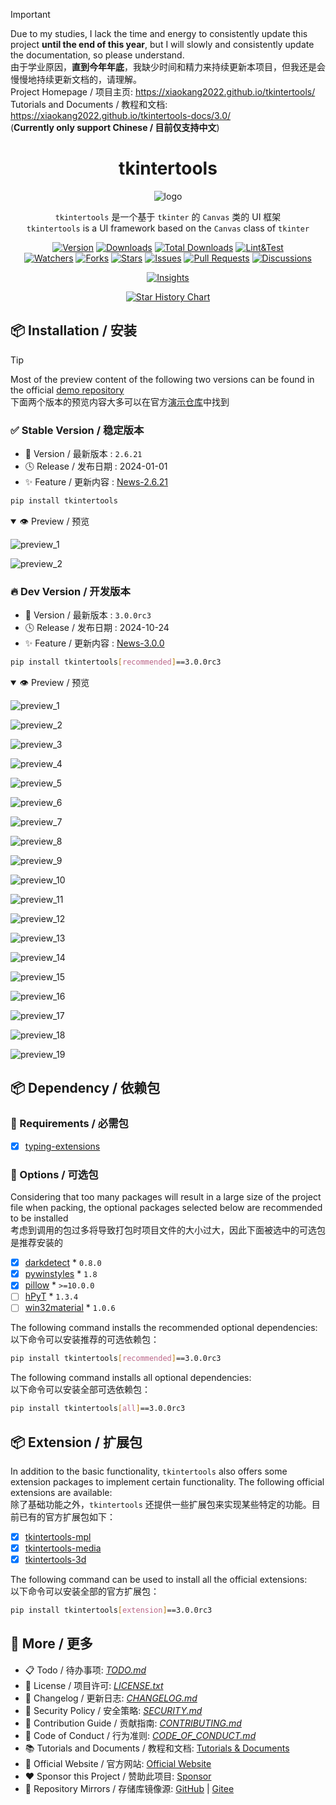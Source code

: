 > [!IMPORTANT]  
> Due to my studies, I lack the time and energy to consistently update this project **until the end of this year**, but I will slowly and consistently update the documentation, so please understand.  
> 由于学业原因，**直到今年年底**，我缺少时间和精力来持续更新本项目，但我还是会慢慢地持续更新文档的，请理解。  
> Project Homepage / 项目主页: <https://xiaokang2022.github.io/tkintertools/>  
> Tutorials and Documents / 教程和文档: <https://xiaokang2022.github.io/tkintertools-docs/3.0/>  
> (**Currently only support Chinese / 目前仅支持中文**)

<h1 align="center">tkintertools</h1>

<p align="center"><img alt="logo" src="https://xiaokang2022.github.io/tkintertools/logo.png" title="Logo" /></p>

<p align="center">
<code>tkintertools</code> 是一个基于 <code>tkinter</code> 的 <code>Canvas</code> 类的 UI 框架
<br/>
<code>tkintertools</code> is a UI framework based on the <code>Canvas</code> class of <code>tkinter</code>
</p>

<p align="center">
<a href="https://github.com/Xiaokang2022/tkintertools/releases"><img alt="Version" src="https://img.shields.io/github/v/release/Xiaokang2022/tkintertools?include_prereleases&logo=github&label=Version" title="Latest Version" /></a>
<a href="https://pypistats.org/packages/tkintertools"><img alt="Downloads" src="https://img.shields.io/pypi/dm/tkintertools?label=Downloads&logo=pypi&logoColor=skyblue" title="Downloads" /></a>
<a href="https://pepy.tech/project/tkintertools"><img alt="Total Downloads" src="https://img.shields.io/pepy/dt/tkintertools?logo=pypi&logoColor=gold&label=Total%20Downloads" title="Total Downloads" /></a>
<a href="https://github.com/Xiaokang2022/tkintertools/actions"><img alt="Lint&Test" src="https://img.shields.io/github/actions/workflow/status/Xiaokang2022/tkintertools/python-package.yml?logo=github&label=Lint%26Test" title="Lint&Test"/></a>
<br/>
<a href="https://github.com/Xiaokang2022/tkintertools/watchers"><img alt="Watchers" src="https://img.shields.io/github/watchers/Xiaokang2022/tkintertools?label=Watchers&logo=github&style=flat" title="Watchers" /></a>
<a href="https://github.com/Xiaokang2022/tkintertools/forks"><img alt="Forks" src="https://img.shields.io/github/forks/Xiaokang2022/tkintertools?label=Forks&logo=github&style=flat" title="Forks" /></a>
<a href="https://github.com/Xiaokang2022/tkintertools/stargazers"><img alt="Stars" src="https://img.shields.io/github/stars/Xiaokang2022/tkintertools?label=Stars&color=gold&logo=github&style=flat" title="Stars" /></a>
<a href="https://github.com/Xiaokang2022/tkintertools/issues"><img alt="Issues" src="https://img.shields.io/github/issues/Xiaokang2022/tkintertools?label=Issues&logo=github" title="Issues" /></a>
<a href="https://github.com/Xiaokang2022/tkintertools/pulls"><img alt="Pull Requests" src="https://img.shields.io/github/issues-pr/Xiaokang2022/tkintertools?label=Pull%20Requests&logo=github" title="Pull Requests" /></a>
<a href="https://github.com/Xiaokang2022/tkintertools/discussions"><img alt="Discussions" src="https://img.shields.io/github/discussions/Xiaokang2022/tkintertools?label=Discussions&logo=github" title="Discussions" /></a>
</p>

<p align="center">
<a href="https://github.com/Xiaokang2022/tkintertools/pulse"><img alt="Insights" src="https://repobeats.axiom.co/api/embed/ab8fae686a5a96f91fa71c40c53c189310924f5e.svg" /></a>
</p>

<p align="center">
    <a href="https://star-history.com/#Xiaokang2022/tkintertools&Date">
        <picture>
            <source media="(prefers-color-scheme: dark)" srcset="https://api.star-history.com/svg?repos=Xiaokang2022/tkintertools&type=Date&theme=dark" />
            <source media="(prefers-color-scheme: light)" srcset="https://api.star-history.com/svg?repos=Xiaokang2022/tkintertools&type=Date" />
            <img alt="Star History Chart" src="https://api.star-history.com/svg?repos=Xiaokang2022/tkintertools&type=Date" />
        </picture>
    </a>
</p>

## 📦 Installation / 安装

> [!TIP]  
> Most of the preview content of the following two versions can be found in the official [demo repository](https://github.com/Xiaokang2022/tkintertools-demos)  
> 下面两个版本的预览内容大多可以在官方[演示仓库](https://github.com/Xiaokang2022/tkintertools-demos)中找到

### ✅ Stable Version / 稳定版本

* 🔖 Version / 最新版本 : `2.6.21`
* 🕓 Release / 发布日期 : 2024-01-01
* ✨ Feature / 更新内容 : [News-2.6.21](./CHANGELOG.md#-2621)

```bash
pip install tkintertools
```

<details open><summary>👁️ Preview / 预览</summary>

![preview_1](https://xiaokang2022.github.io/tkintertools-docs/2.6/tutorials/images/1.2-2.1-2.png)

![preview_2](https://xiaokang2022.github.io/tkintertools-docs/2.6/tutorials/images/7.3-3.1-2.png)

</details>

### 🔥 Dev Version / 开发版本

* 🔖 Version / 最新版本 : `3.0.0rc3`
* 🕓 Release / 发布日期 : 2024-10-24
* ✨ Feature / 更新内容 : [News-3.0.0](./CHANGELOG.md#-300rc3)

```bash
pip install tkintertools[recommended]==3.0.0rc3
```

<details open><summary>👁️ Preview / 预览</summary>

![preview_1](https://github.com/Xiaokang2022/tkintertools-demos/blob/main/preview/demo9-1.png?raw=true)

![preview_2](https://github.com/Xiaokang2022/tkintertools-demos/blob/main/preview/demo9-2.png?raw=true)

![preview_3](https://github.com/Xiaokang2022/tkintertools-demos/blob/main/preview/demo9-3.png?raw=true)

![preview_4](https://github.com/Xiaokang2022/tkintertools-demos/blob/main/preview/demo9-4.png?raw=true)

![preview_5](https://github.com/Xiaokang2022/tkintertools-demos/blob/main/preview/demo0-1.png?raw=true)

![preview_6](https://github.com/Xiaokang2022/tkintertools-demos/blob/main/preview/demo0-2.png?raw=true)

![preview_7](https://github.com/Xiaokang2022/tkintertools-demos/blob/main/preview/demo1-1.png?raw=true)

![preview_8](https://github.com/Xiaokang2022/tkintertools-demos/blob/main/preview/demo1-2.png?raw=true)

![preview_9](https://github.com/Xiaokang2022/tkintertools-demos/blob/main/preview/demo2.png?raw=true)

![preview_10](https://github.com/Xiaokang2022/tkintertools-demos/blob/main/preview/demo3.png?raw=true)

![preview_11](https://github.com/Xiaokang2022/tkintertools-demos/blob/main/preview/demo4-1.png?raw=true)

![preview_12](https://github.com/Xiaokang2022/tkintertools-demos/blob/main/preview/demo4-2.png?raw=true)

![preview_13](https://github.com/Xiaokang2022/tkintertools-demos/blob/main/preview/demo5-1.png?raw=true)

![preview_14](https://github.com/Xiaokang2022/tkintertools-demos/blob/main/preview/demo5-2.png?raw=true)

![preview_15](https://github.com/Xiaokang2022/tkintertools-demos/blob/main/preview/demo6-1.png?raw=true)

![preview_16](https://github.com/Xiaokang2022/tkintertools-demos/blob/main/preview/demo7-1.png?raw=true)

![preview_17](https://github.com/Xiaokang2022/tkintertools-demos/blob/main/preview/demo7-2.png?raw=true)

![preview_18](https://github.com/Xiaokang2022/tkintertools-demos/blob/main/preview/demo8-1.png?raw=true)

![preview_19](https://github.com/Xiaokang2022/tkintertools-demos/blob/main/preview/demo10-1.png?raw=true)

</details>

## 📦 Dependency / 依赖包

### 📌 Requirements / 必需包

* [X] [typing-extensions](https://github.com/python/typing)

### 🎨 Options / 可选包

Considering that too many packages will result in a large size of the project file when packing, the optional packages selected below are recommended to be installed  
考虑到调用的包过多将导致打包时项目文件的大小过大，因此下面被选中的可选包是推荐安装的

* [X] [darkdetect](https://github.com/albertosottile/darkdetect) * `0.8.0`
* [X] [pywinstyles](https://github.com/Akascape/py-window-styles) * `1.8`
* [X] [pillow](https://github.com/python-pillow/Pillow) * `>=10.0.0`
* [ ] [hPyT](https://github.com/Zingzy/hPyT) * `1.3.4`
* [ ] [win32material](https://github.com/littlewhitecloud/win32style) * `1.0.6`

The following command installs the recommended optional dependencies:  
以下命令可以安装推荐的可选依赖包：

```bash
pip install tkintertools[recommended]==3.0.0rc3
```

The following command installs all optional dependencies:  
以下命令可以安装全部可选依赖包：

```bash
pip install tkintertools[all]==3.0.0rc3
```

## 📦 Extension / 扩展包

In addition to the basic functionality, `tkintertools` also offers some extension packages to implement certain functionality. The following official extensions are available:  
除了基础功能之外，`tkintertools` 还提供一些扩展包来实现某些特定的功能。目前已有的官方扩展包如下：

* [X] [tkintertools-mpl](https://github.com/Xiaokang2022/tkintertools-mpl)
* [X] [tkintertools-media](https://github.com/Xiaokang2022/tkintertools-media)
* [X] [tkintertools-3d](https://github.com/Xiaokang2022/tkintertools-3d)

The following command can be used to install all the official extensions:  
以下命令可以安装全部的官方扩展包：

```bash
pip install tkintertools[extension]==3.0.0rc3
```

## 👀 More / 更多

* 📋 Todo / 待办事项: [*TODO.md*](TODO.md)
* 📑 License / 项目许可: [*LICENSE.txt*](LICENSE.txt)
* 📘 Changelog / 更新日志: [*CHANGELOG.md*](CHANGELOG.md)
* 📕 Security Policy / 安全策略: [*SECURITY.md*](SECURITY.md)
* 📗 Contribution Guide / 贡献指南: [*CONTRIBUTING.md*](CONTRIBUTING.md)
* 📙 Code of Conduct / 行为准则: [*CODE_OF_CONDUCT.md*](CODE_OF_CONDUCT.md)
* 📚 Tutorials and Documents / 教程和文档: [Tutorials & Documents](https://xiaokang2022.github.io/tkintertools-docs/)
* 🎉 Official Website / 官方网站: [Official Website](https://xiaokang2022.github.io/tkintertools/)
* ❤️ Sponsor this Project / 赞助此项目: [Sponsor](https://xiaokang2022.github.io/tkintertools/Sponsor/)
* 🚀 Repository Mirrors / 存储库镜像源:
[GitHub](https://github.com/Xiaokang2022/tkintertools) |
[Gitee](https://gitee.com/Xiaokang2022/tkintertools)
